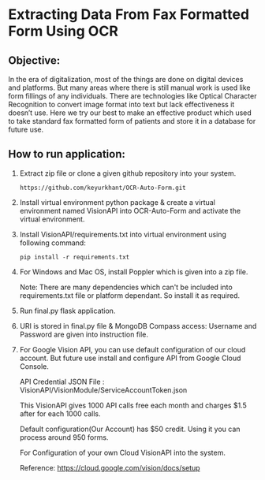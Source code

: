 # Extracting Data From Fax Formatted Form Using OCR

## Objective:

In the era of digitalization, most of the things are done on digital devices and platforms. But many areas where there is still manual work is used like form fillings of any individuals. There are technologies like Optical Character Recognition to convert image format into text but lack effectiveness it doesn’t use. Here we try our best to make an effective product which used to take standard fax formatted form of patients and store it in a database for future use.

## How to run application:

1. Extract zip file or clone a given github repository into your system.

       https://github.com/keyurkhant/OCR-Auto-Form.git

2. Install virtual environment python package & create a virtual environment named VisionAPI into   OCR-Auto-Form and activate the virtual environment.

3. Install VisionAPI/requirements.txt into virtual environment using following command:

       pip install -r requirements.txt
 
4. For Windows and Mac OS, install Poppler which is given into a zip file.

   Note: There are many dependencies which can't be included into requirements.txt file or platform dependant. So install it as required. 
 
5. Run final.py flask application. 

6. URI is stored in final.py file & MongoDB Compass access:
    Username and Password are given into instruction file.

7. For Google Vision API, you can use default configuration of our cloud account. But future use install and configure API from Google Cloud Console.

   API Credential JSON File : VisionAPI/VisionModule/ServiceAccountToken.json

   This VisionAPI gives 1000 API calls free each month and charges $1.5 after for each 1000 calls. 

   Default configuration(Our Account) has $50 credit. Using it you can process around 950 forms.

   For Configuration of your own Cloud VisionAPI into the system.

   Reference: https://cloud.google.com/vision/docs/setup  
